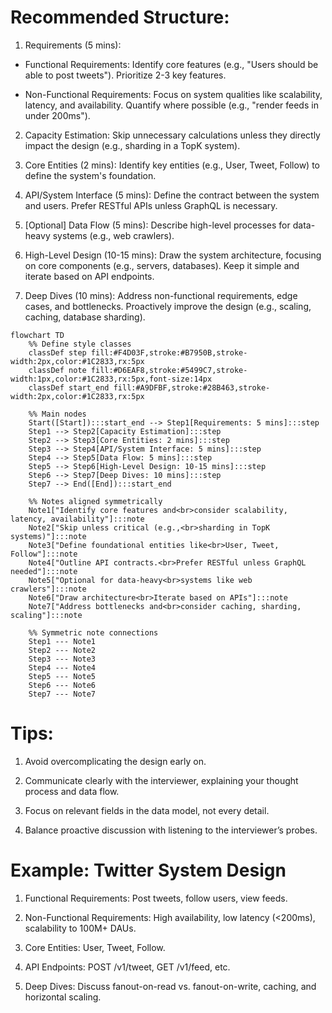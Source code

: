 # Recommended Structure:

1. Requirements (5 mins):

- Functional Requirements: Identify core features (e.g., "Users should be able to post tweets"). Prioritize 2-3 key features.

- Non-Functional Requirements: Focus on system qualities like scalability, latency, and availability. Quantify where possible (e.g., "render feeds in under 200ms").

2. Capacity Estimation: Skip unnecessary calculations unless they directly impact the design (e.g., sharding in a TopK system).

3. Core Entities (2 mins): Identify key entities (e.g., User, Tweet, Follow) to define the system's foundation.

4. API/System Interface (5 mins): Define the contract between the system and users. Prefer RESTful APIs unless GraphQL is necessary.

5. [Optional] Data Flow (5 mins): Describe high-level processes for data-heavy systems (e.g., web crawlers).

6. High-Level Design (10-15 mins): Draw the system architecture, focusing on core components (e.g., servers, databases). Keep it simple and iterate based on API endpoints.

7. Deep Dives (10 mins): Address non-functional requirements, edge cases, and bottlenecks. Proactively improve the design (e.g., scaling, caching, database sharding).

```mermaid
flowchart TD
    %% Define style classes
    classDef step fill:#F4D03F,stroke:#B7950B,stroke-width:2px,color:#1C2833,rx:5px
    classDef note fill:#D6EAF8,stroke:#5499C7,stroke-width:1px,color:#1C2833,rx:5px,font-size:14px
    classDef start_end fill:#A9DFBF,stroke:#28B463,stroke-width:2px,color:#1C2833,rx:5px

    %% Main nodes
    Start([Start]):::start_end --> Step1[Requirements: 5 mins]:::step
    Step1 --> Step2[Capacity Estimation]:::step
    Step2 --> Step3[Core Entities: 2 mins]:::step
    Step3 --> Step4[API/System Interface: 5 mins]:::step
    Step4 --> Step5[Data Flow: 5 mins]:::step
    Step5 --> Step6[High-Level Design: 10-15 mins]:::step
    Step6 --> Step7[Deep Dives: 10 mins]:::step
    Step7 --> End([End]):::start_end

    %% Notes aligned symmetrically
    Note1["Identify core features and<br>consider scalability, latency, availability"]:::note
    Note2["Skip unless critical (e.g.,<br>sharding in TopK systems)"]:::note
    Note3["Define foundational entities like<br>User, Tweet, Follow"]:::note
    Note4["Outline API contracts.<br>Prefer RESTful unless GraphQL needed"]:::note
    Note5["Optional for data-heavy<br>systems like web crawlers"]:::note
    Note6["Draw architecture<br>Iterate based on APIs"]:::note
    Note7["Address bottlenecks and<br>consider caching, sharding, scaling"]:::note

    %% Symmetric note connections
    Step1 --- Note1
    Step2 --- Note2
    Step3 --- Note3
    Step4 --- Note4
    Step5 --- Note5
    Step6 --- Note6
    Step7 --- Note7

```

# Tips:

1. Avoid overcomplicating the design early on.

2. Communicate clearly with the interviewer, explaining your thought process and data flow.

3. Focus on relevant fields in the data model, not every detail.

4. Balance proactive discussion with listening to the interviewer’s probes.

# Example: Twitter System Design

1. Functional Requirements: Post tweets, follow users, view feeds.

2. Non-Functional Requirements: High availability, low latency (<200ms), scalability to 100M+ DAUs.

3. Core Entities: User, Tweet, Follow.

4. API Endpoints: POST /v1/tweet, GET /v1/feed, etc.

5. Deep Dives: Discuss fanout-on-read vs. fanout-on-write, caching, and horizontal scaling.